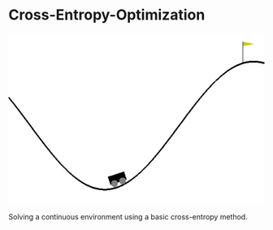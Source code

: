 # Cross-Entropy-Optimization

![](mountain_car.gif)

Solving a continuous environment using a basic cross-entropy method.
